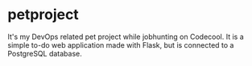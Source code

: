 # petproject
It's my DevOps related pet project while jobhunting on Codecool. It is a simple to-do web application made with Flask, but is connected to a PostgreSQL database. 
